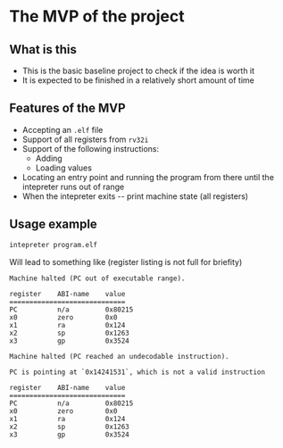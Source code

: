 # The MVP of the project

## What is this
* This is the basic baseline project to check if the
  idea is worth it
* It is expected to be finished in a relatively short
  amount of time

## Features of the MVP
* Accepting an `.elf` file
* Support of all registers from `rv32i`
* Support of the following instructions:
    - Adding
    - Loading values
* Locating an entry point and running the
  program from there until the intepreter
  runs out of range
* When the intepreter exits -- print machine state (all registers)

## Usage example

```bash
intepreter program.elf
```

Will lead to something like (register listing is not full for briefity)

```
Machine halted (PC out of executable range).

register    ABI-name    value
=============================
PC          n/a         0x80215
x0          zero        0x0
x1          ra          0x124
x2          sp          0x1263
x3          gp          0x3524
```

```
Machine halted (PC reached an undecodable instruction).

PC is pointing at `0x14241531`, which is not a valid instruction

register    ABI-name    value
=============================
PC          n/a         0x80215
x0          zero        0x0
x1          ra          0x124
x2          sp          0x1263
x3          gp          0x3524
```